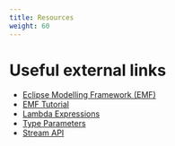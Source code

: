 ```yaml
---
title: Resources
weight: 60
---
```


# Useful external links

- [Eclipse Modelling Framework (EMF)]
- [EMF Tutorial]
- [Lambda Expressions]
- [Type Parameters]
- [Stream API]

[eclipse modelling framework (emf)]: https://www.eclipse.org/modeling/emf/
[emf tutorial]: https://eclipsesource.com/blogs/tutorials/emf-tutorial/
[lambda expressions]: https://docs.oracle.com/javase/tutorial/java/javaOO/lambdaexpressions.html
[type parameters]: https://docs.oracle.com/javase/tutorial/java/generics/index.html
[stream api]: https://docs.oracle.com/javase/8/docs/api/java/util/stream/Stream.html
